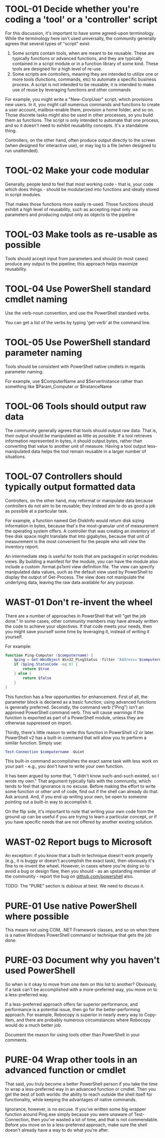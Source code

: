 # TOOL-01 Decide whether you're coding a 'tool' or a 'controller' script

For this discussion, it's important to have some agreed-upon terminology. While the terminology here isn't used universally, the community generally agrees that several types of "script" exist:

1. Some scripts contain tools, when are meant to be reusable. These are typically functions or advanced functions, and they are typically contained in a script module or in a function library of some kind. These tools are designed for a high level of re-use.
2. Some scripts are controllers, meaning they are intended to utilize one or more tools (functions, commands, etc) to automate a specific business process. A script is not intended to be reusable; it is intended to make use of reuse by leveraging functions and other commands

For example, you might write a "New-CorpUser" script, which provisions new users. In it, you might call numerous commands and functions to create a user account, mailbox-enable them, provision a home folder, and so on. Those discrete tasks might also be used in other processes, so you build them as functions. The script is only intended to automate that one process, and so it doesn't need to exhibit reusability concepts. It's a standalone thing.

Controllers, on the other hand, often produce output directly to the screen (when designed for interactive use), or may log to a file (when designed to run unattended).


# TOOL-02 Make your code modular

Generally, people tend to feel that most working code - that is, your code which does things - should be modularized into functions and ideally stored in script modules.

That makes those functions more easily re-used. Those functions should exhibit a high level of reusability, such as accepting input only via parameters and producing output only as objects to the pipeline


# TOOL-03 Make tools as re-usable as possible

Tools should accept input from parameters and should (in most cases) produce any output to the pipeline; this approach helps maximize reusability.

# TOOL-04 Use PowerShell standard cmdlet naming 

Use the verb-noun convention, and use the PowerShell standard verbs.

You can get a list of the verbs by typing 'get-verb' at the command line.

# TOOL-05 Use PowerShell standard parameter naming 

Tools should be consistent with PowerShell native cmdlets in regards parameter naming.

For example, use $ComputerName and $ServerInstance rather than something like $Param_Computer or $InstanceName

# TOOL-06 Tools should output raw data

The community generally agrees that tools should output raw data. That is, their output should be manipulated as little as possible. If a tool retrieves information represented in bytes, it should output bytes, rather than converting that value to another unit of measure. Having a tool output less-manipulated data helps the tool remain reusable in a larger number of situations.

# TOOL-07 Controllers should typically output formatted data

Controllers, on the other hand, may reformat or manipulate data because controllers do not aim to be reusable; they instead aim to do as good a job as possible at a particular task.

For example, a function named Get-DiskInfo would return disk sizing information in bytes, because that's the most-granular unit of measurement the operating system offers. A controller that was creating an inventory of free disk space might translate that into gigabytes, because that unit of measurement is the most convenient for the people who will view the inventory report.

An intermediate step is useful for tools that are packaged in script modules: views. By building a manifest for the module, you can have the module also include a custom .format.ps1xml view definition file. The view can specify manipulated data values, such as the default view used by PowerShell to display the output of Get-Process. The view does not manipulate the underlying data, leaving the raw data available for any purpose.


# WAST-01 Don't re-invent the wheel

There are a number of approaches in PowerShell that will "get the job done." In some cases, other community members may have already written the code to achieve your objectives. If that code meets your needs, then you might save yourself some time by leveraging it, instead of writing it yourself.

For example:

```PowerShell
function Ping-Computer ($computername) {
    $ping = Get-WmiObject Win32_PingStatus -filter "Address='$computername'"
    if ($ping.StatusCode -eq 0) {
        return $true
    } else {
        return $false
    }
}
```

This function has a few opportunities for enhancement. First of all, the parameter block is declared as a basic function; using advanced functions is generally preferred. Secondly, the command verb ("Ping") isn't an approved PowerShell command verb. This will cause warnings if the function is exported as part of a PowerShell module, unless they are otherwise suppressed on import.

Thirdly, there's little reason to write this function in PowerShell v2 or later. PowerShell v2 has a built-in command that will allow you to perform a similar function. Simply use:

```PowerShell
Test-Connection $computername -Quiet
```

This built-in command accomplishes the exact same task with less work on your part - e.g., you don't have to write your own function.

It has been argued by some that, "I didn't know such-and-such existed, so I wrote my own." That argument typically fails with the community, which tends to feel that ignorance is no excuse. Before making the effort to write some function or other unit of code, find out if the shell can already do that. Ask around. And, if you end up writing your own, be open to someone pointing out a built-in way to accomplish it.

On the flip side, it's important to note that writing your own code from the ground up can be useful if you are trying to learn a particular concept, or if you have specific needs that are not offered by another existing solution.


# WAST-02 Report bugs to Microsoft

An exception: if you know that a built-in technique doesn't work properly (e.g., it is buggy or doesn't accomplish the exact task), then obviously it's fine to re-invent the wheel. However, in cases where you're doing so to avoid a bug or design flaw, then you should - as an upstanding member of the community - report the bug on [github.com/powershell](https://github.com/PowerShell/PowerShell/issues) also.


TODO: The "PURE" section is dubious at best. We need to discuss it.


# PURE-01 Use native PowerShell where possible

This means not using COM, .NET Framework classes, and so on when there is a native Windows PowerShell command or technique that gets the job done.

# PURE-03 Document why you haven't used PowerShell

So when is it okay to move from one item on this list to another? Obviously, if a task can't be accomplished with a more-preferred way, you move on to a less-preferred way.

If a less-preferred approach offers far superior performance, and performance is a potential issue, then go for the better-performing approach. For example, Robocopy is superior in nearly every way to Copy-Item, and there are probably numerous circumstances where Robocopy would do a much better job.

Document the reason for using tools other than PowerShell in your comments.

# PURE-04 Wrap other tools in an advanced function or cmdlet

That said, you truly become a better PowerShell person if you take the time to wrap a less-preferred way in an advanced function or cmdlet. Then you get the best of both worlds: the ability to reach outside the shell itself for functionality, while keeping the advantages of native commands.

Ignorance, however, is no excuse. If you've written some big wrapper function around Ping.exe simply because you were unaware of Test-Connection, then you've wasted a lot of time, and that is not commendable. Before you move on to a less-preferred approach, make sure the shell doesn't already have a way to do what you're after.

